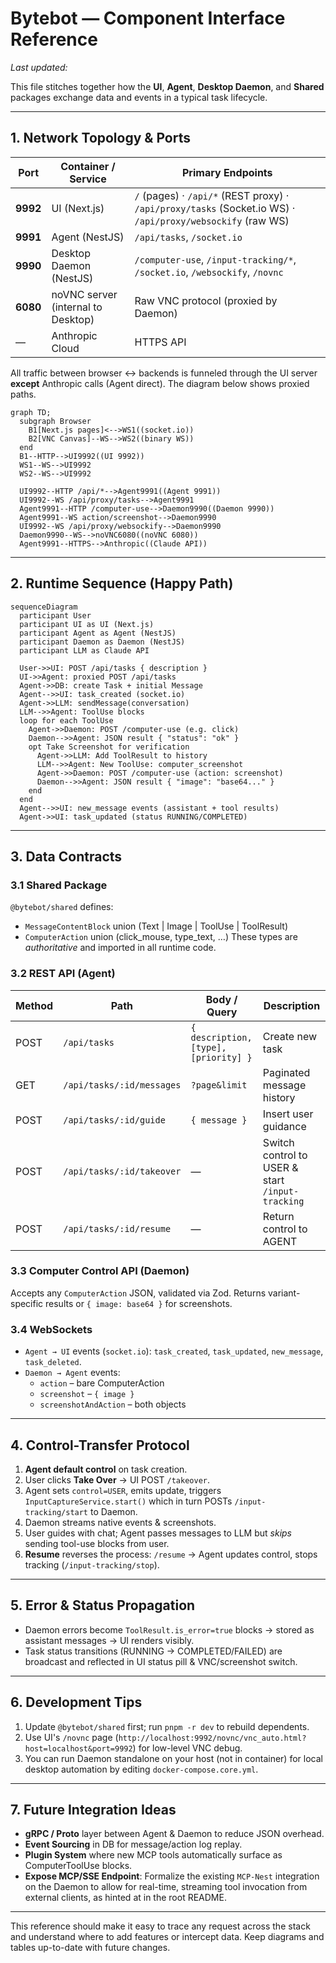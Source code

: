 # Bytebot — Component Interface Reference

_Last updated: <!-- timestamp placeholder -->_

This file stitches together how the **UI**, **Agent**, **Desktop Daemon**, and **Shared** packages exchange data and events in a typical task lifecycle.

---
## 1. Network Topology & Ports
| Port | Container / Service | Primary Endpoints |
|------|---------------------|-------------------|
| **9992** | UI (Next.js) | `/` (pages) · `/api/*` (REST proxy) · `/api/proxy/tasks` (Socket.io WS) · `/api/proxy/websockify` (raw WS) |
| **9991** | Agent (NestJS) | `/api/tasks`, `/socket.io` |
| **9990** | Desktop Daemon (NestJS) | `/computer-use`, `/input-tracking/*`, `/socket.io`, `/websockify`, `/novnc` |
| **6080** | noVNC server (internal to Desktop) | Raw VNC protocol (proxied by Daemon) |
| — | Anthropic Cloud | HTTPS API |

All traffic between browser ↔ backends is funneled through the UI server **except** Anthropic calls (Agent direct).  The diagram below shows proxied paths.

```mermaid
graph TD;
  subgraph Browser
    B1[Next.js pages]<-->WS1((socket.io))
    B2[VNC Canvas]--WS-->WS2((binary WS))
  end
  B1--HTTP-->UI9992((UI 9992))
  WS1--WS-->UI9992
  WS2--WS-->UI9992

  UI9992--HTTP /api/*-->Agent9991((Agent 9991))
  UI9992--WS /api/proxy/tasks-->Agent9991
  Agent9991--HTTP /computer-use-->Daemon9990((Daemon 9990))
  Agent9991--WS action/screenshot-->Daemon9990
  UI9992--WS /api/proxy/websockify-->Daemon9990
  Daemon9990--WS-->noVNC6080((noVNC 6080))
  Agent9991--HTTPS-->Anthropic((Claude API))
```

---
## 2. Runtime Sequence (Happy Path)
```mermaid
sequenceDiagram
  participant User
  participant UI as UI (Next.js)
  participant Agent as Agent (NestJS)
  participant Daemon as Daemon (NestJS)
  participant LLM as Claude API

  User->>UI: POST /api/tasks { description }
  UI->>Agent: proxied POST /api/tasks
  Agent->>DB: create Task + initial Message
  Agent-->>UI: task_created (socket.io)
  Agent->>LLM: sendMessage(conversation)
  LLM-->>Agent: ToolUse blocks
  loop for each ToolUse
    Agent->>Daemon: POST /computer-use (e.g. click)
    Daemon-->>Agent: JSON result { "status": "ok" }
    opt Take Screenshot for verification
      Agent->>LLM: Add ToolResult to history
      LLM-->>Agent: New ToolUse: computer_screenshot
      Agent->>Daemon: POST /computer-use (action: screenshot)
      Daemon-->>Agent: JSON result { "image": "base64..." }
    end
  end
  Agent-->>UI: new_message events (assistant + tool results)
  Agent->>UI: task_updated (status RUNNING/COMPLETED)
```

---
## 3. Data Contracts
### 3.1 Shared Package
`@bytebot/shared` defines:
* `MessageContentBlock` union (Text | Image | ToolUse | ToolResult)
* `ComputerAction` union (click_mouse, type_text, …)
These types are _authoritative_ and imported in all runtime code.

### 3.2 REST API (Agent)
| Method | Path | Body / Query | Description |
|--------|------|-------------|-------------|
| POST | `/api/tasks` | `{ description, [type], [priority] }` | Create new task |
| GET | `/api/tasks/:id/messages` | `?page&limit` | Paginated message history |
| POST | `/api/tasks/:id/guide` | `{ message }` | Insert user guidance |
| POST | `/api/tasks/:id/takeover` | — | Switch control to USER & start `/input-tracking` |
| POST | `/api/tasks/:id/resume` | — | Return control to AGENT |

### 3.3 Computer Control API (Daemon)
Accepts any `ComputerAction` JSON, validated via Zod.  Returns variant-specific results or `{ image: base64 }` for screenshots.

### 3.4 WebSockets
* `Agent → UI` events (`socket.io`): `task_created`, `task_updated`, `new_message`, `task_deleted`.
* `Daemon → Agent` events:
  * `action` – bare ComputerAction
  * `screenshot` – `{ image }`
  * `screenshotAndAction` – both objects

---
## 4. Control-Transfer Protocol
1. **Agent default control** on task creation.
2. User clicks **Take Over** → UI POST `/takeover`.
3. Agent sets `control=USER`, emits update, triggers `InputCaptureService.start()` which in turn POSTs `/input-tracking/start` to Daemon.
4. Daemon streams native events & screenshots.
5. User guides with chat; Agent passes messages to LLM but _skips_ sending tool-use blocks from user.
6. **Resume** reverses the process: `/resume` → Agent updates control, stops tracking (`/input-tracking/stop`).

---
## 5. Error & Status Propagation
* Daemon errors become `ToolResult.is_error=true` blocks → stored as assistant messages → UI renders visibly.
* Task status transitions (RUNNING → COMPLETED/FAILED) are broadcast and reflected in UI status pill & VNC/screenshot switch.

---
## 6. Development Tips
1. Update `@bytebot/shared` first; run `pnpm -r dev` to rebuild dependents.
2. Use UI's `/novnc` page (`http://localhost:9992/novnc/vnc_auto.html?host=localhost&port=9992`) for low-level VNC debug.
3. You can run Daemon standalone on your host (not in container) for local desktop automation by editing `docker-compose.core.yml`.

---
## 7. Future Integration Ideas
* **gRPC / Proto** layer between Agent & Daemon to reduce JSON overhead.
* **Event Sourcing** in DB for message/action log replay.
* **Plugin System** where new MCP tools automatically surface as ComputerToolUse blocks.
* **Expose MCP/SSE Endpoint**: Formalize the existing `MCP-Nest` integration on the Daemon to allow for real-time, streaming tool invocation from external clients, as hinted at in the root README.

---

This reference should make it easy to trace any request across the stack and understand where to add features or intercept data.  Keep diagrams and tables up-to-date with future changes.